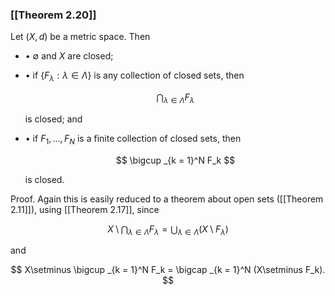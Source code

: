 ### [[Theorem 2.20]]

Let $(X,d)$ be a metric space. Then

- • $\emptyset$ and $X$ are closed;
- • if $\{F_\lambda : \lambda \in \Lambda \}$ is any collection of closed sets, then

  $$ \bigcap _{\lambda \in \Lambda } F_\lambda $$

  is closed; and

- • if $F_1, \ldots , F_N$ is a finite collection of closed sets, then

  $$ \bigcup _{k = 1}^N F_k $$

  is closed.

Proof. Again this is easily reduced to a theorem about open sets ([[Theorem 2.11]]), using [[Theorem 2.17]], since

$$ X\setminus \bigcap _{\lambda \in \Lambda } F_\lambda = \bigcup _{\lambda \in \Lambda } (X\setminus F_\lambda ) $$

and

$$ X\setminus \bigcup _{k = 1}^N F_k = \bigcap _{k = 1}^N (X\setminus F_k). $$